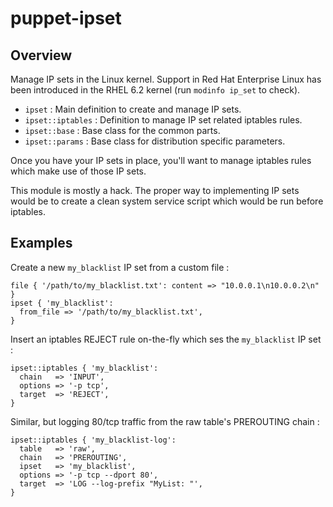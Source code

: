 # puppet-ipset

## Overview

Manage IP sets in the Linux kernel. Support in Red Hat Enterprise Linux has
been introduced in the RHEL 6.2 kernel (run `modinfo ip_set` to check).

* `ipset` : Main definition to create and manage IP sets.
* `ipset::iptables` : Definition to manage IP set related iptables rules.
* `ipset::base` : Base class for the common parts.
* `ipset::params` : Base class for distribution specific parameters.

Once you have your IP sets in place, you'll want to manage iptables rules which
make use of those IP sets.

This module is mostly a hack. The proper way to implementing IP sets would be
to create a clean system service script which would be run before iptables.

## Examples

Create a new `my_blacklist` IP set from a custom file :

    file { '/path/to/my_blacklist.txt': content => "10.0.0.1\n10.0.0.2\n" }
    ipset { 'my_blacklist':
      from_file => '/path/to/my_blacklist.txt',
    }

Insert an iptables REJECT rule on-the-fly which ses the `my_blacklist` IP set :

    ipset::iptables { 'my_blacklist':
      chain   => 'INPUT',
      options => '-p tcp',
      target  => 'REJECT',
    }

Similar, but logging 80/tcp traffic from the raw table's PREROUTING chain :

    ipset::iptables { 'my_blacklist-log':
      table   => 'raw',
      chain   => 'PREROUTING',
      ipset   => 'my_blacklist',
      options => '-p tcp --dport 80',
      target  => 'LOG --log-prefix "MyList: "',
    }

